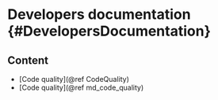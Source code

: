 # Developers documentation {#DevelopersDocumentation}

## Content

- [Code quality](@ref CodeQuality)
- [Code quality](@ref md_code_quality)
